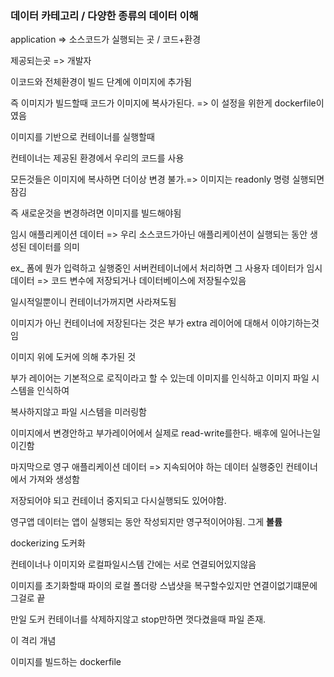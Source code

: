 ### 데이터 카테고리 / 다양한 종류의 데이터 이해

application => 소스코드가 실행되는 곳 / 코드+환경

제공되는곳 => 개발자

이코드와 전체환경이 빌드 단계에 이미지에 추가됨

즉 이미지가 빌드할때 코드가 이미지에 복사가된다. => 이 설정을 위한게 dockerfile이였음

이미지를 기반으로 컨테이너를 실행할때

컨테이너는 제공된 환경에서 우리의 코드를 사용

모든것들은 이미지에 복사하면 더이상 변경 불가.=> 이미지는 readonly 명령 실행되면 잠김

즉 새로운것을 변경하려면 이미지를 빌드해야됨

임시 애플리케이션 데이터 => 우리 소스코드가아닌 애플리케이션이 실행되는 동안 생성된 데이터를 의미

ex\_ 폼에 뭔가 입력하고 실행중인 서버컨테이너에서 처리하면 그 사용자 데이터가 임시데이터 => 코드 변수에 저장되거나 데이터베이스에 저장될수있음

일시적일뿐이니 컨테이너가꺼지면 사라져도됨

이미지가 아닌 컨테이너에 저장된다는 것은 부가 extra 레이어에 대해서 이야기하는것임

이미지 위에 도커에 의해 추가된 것

부가 레이어는 기본적으로 로직이라고 할 수 있는데 이미지를 인식하고 이미지 파일 시스템을 인식하여

복사하지않고 파일 시스템을 미러링함

이미지에서 변경안하고 부가레이어에서 실제로 read-write를한다. 배후에 일어나는일이긴함

마지막으로 영구 애플리케이션 데이터 => 지속되어야 하는 데이터 실행중인 컨테이너에서 가져와 생성함

저장되어야 되고 컨테이너 중지되고 다시실행되도 있어야함.

영구앱 데이터는 앱이 실행되는 동안 작성되지만 영구적이어야됨. 그게 **볼륨**

dockerizing 도커화

컨테이너나 이미지와 로컬파일시스템 간에는 서로 연결되어있지않음

이미지를 초기화할때 파이의 로컬 폴더랑 스냅샷을 복구할수있지만 연결이없기떄문에 그걸로 끝

만일 도커 컨테이너를 삭제하지않고 stop만하면 껏다켰을때 파일 존재.

이 격리 개념

이미지를 빌드하는 dockerfile

